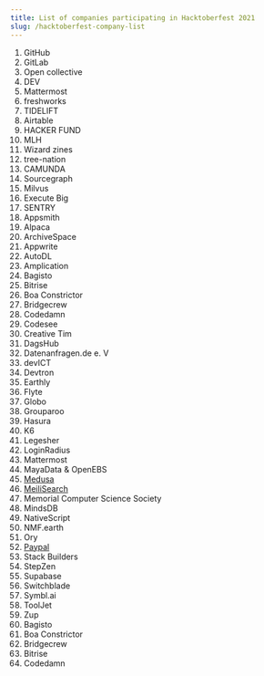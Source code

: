 ```yaml
---
title: List of companies participating in Hacktoberfest 2021
slug: /hacktoberfest-company-list
---
```


1.  GitHub
2.  GitLab
3.  Open collective
4.  DEV 
5.  Mattermost
6.  freshworks
7.  TIDELIFT
8.  Airtable
9.  HACKER FUND
10. MLH
11. Wizard zines
12. tree-nation 
13. CAMUNDA
14. Sourcegraph
15. Milvus
16. Execute Big
17. SENTRY
18. Appsmith
19. Alpaca
20. ArchiveSpace
21. Appwrite
22. AutoDL
23. Amplication
24. Bagisto
25. Bitrise
26. Boa Constrictor
27. Bridgecrew
28. Codedamn
29. Codesee
30. Creative Tim
31. DagsHub
32. Datenanfragen.de e. V
33. devICT
34. Devtron
35. Earthly
36. Flyte
37. Globo
38. Grouparoo
39. Hasura
40. K6
41. Legesher
42. LoginRadius
43. Mattermost
44. MayaData & OpenEBS
45. [Medusa](https://www.medusa-commerce.com/post/medusa-hacktoberfest-announcement)
46. [MeiliSearch](https://blog.meilisearch.com/contribute-hacktoberfest-2021/)
47. Memorial Computer Science Society
48. MindsDB
49. NativeScript
50. NMF.earth
51. Ory
52. [Paypal](https://github.com/paypal/hacktoberfest)
53. Stack Builders 
54. StepZen
55. Supabase
56. Switchblade
57. Symbl.ai
58. ToolJet
59. Zup
23. Bagisto
24. Boa Constrictor
25. Bridgecrew
26. Bitrise
27. Codedamn

